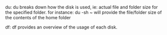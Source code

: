 du:
	du breaks down how the disk is used, ie: actual file and folder size for the specified folder.
	for instance:
		du -sh ~   will provide the file/folder size of the contents of the home folder

df:
	df provides an overview of the usage of each disk. 

	